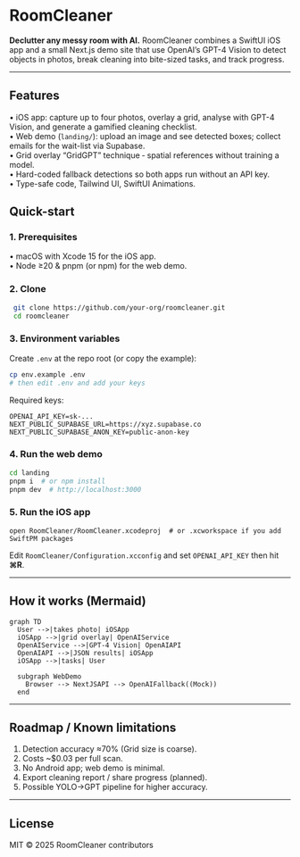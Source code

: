 # RoomCleaner

**Declutter any messy room with AI.** RoomCleaner combines a SwiftUI iOS app and a small Next.js demo site that use OpenAI’s GPT-4 Vision to detect objects in photos, break cleaning into bite-sized tasks, and track progress.

---

## Features

• iOS app: capture up to four photos, overlay a grid, analyse with GPT-4 Vision, and generate a gamified cleaning checklist.  
• Web demo (`landing/`): upload an image and see detected boxes; collect emails for the wait-list via Supabase.  
• Grid overlay “GridGPT” technique ‑ spatial references without training a model.  
• Hard-coded fallback detections so both apps run without an API key.  
• Type-safe code, Tailwind UI, SwiftUI Animations.

## Quick-start

### 1. Prerequisites
• macOS with Xcode 15 for the iOS app.  
• Node ≥20 & pnpm (or npm) for the web demo.

### 2. Clone
```bash
 git clone https://github.com/your-org/roomcleaner.git
 cd roomcleaner
```

### 3. Environment variables
Create `.env` at the repo root (or copy the example):
```bash
cp env.example .env
# then edit .env and add your keys
```

Required keys:
```
OPENAI_API_KEY=sk-...
NEXT_PUBLIC_SUPABASE_URL=https://xyz.supabase.co
NEXT_PUBLIC_SUPABASE_ANON_KEY=public-anon-key
```

### 4. Run the web demo
```bash
cd landing
pnpm i  # or npm install
pnpm dev  # http://localhost:3000
```

### 5. Run the iOS app
```
open RoomCleaner/RoomCleaner.xcodeproj  # or .xcworkspace if you add SwiftPM packages
```
Edit `RoomCleaner/Configuration.xcconfig` and set `OPENAI_API_KEY` then hit **⌘R**.

---

## How it works (Mermaid)
```mermaid
graph TD
  User -->|takes photo| iOSApp
  iOSApp -->|grid overlay| OpenAIService
  OpenAIService -->|GPT-4 Vision| OpenAIAPI
  OpenAIAPI -->|JSON results| iOSApp
  iOSApp -->|tasks| User

  subgraph WebDemo
    Browser --> NextJSAPI --> OpenAIFallback((Mock))
  end
```

---

## Roadmap / Known limitations
1. Detection accuracy ≈70% (Grid size is coarse).  
2. Costs ~$0.03 per full scan.  
3. No Android app; web demo is minimal.  
4. Export cleaning report / share progress (planned).  
5. Possible YOLO->GPT pipeline for higher accuracy.

---

## License
MIT © 2025 RoomCleaner contributors